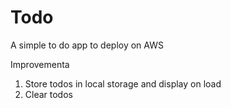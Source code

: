 # Todo
A simple to do app to deploy on AWS

Improvementa
1. Store todos in local storage and display on load
2. Clear todos
